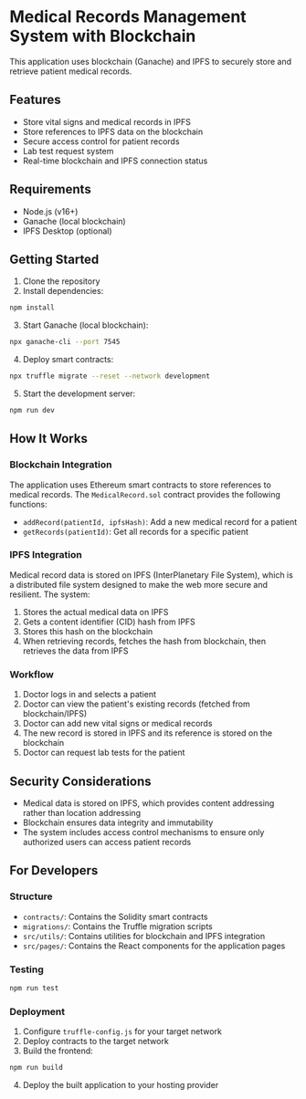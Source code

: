# Medical Records Management System with Blockchain

This application uses blockchain (Ganache) and IPFS to securely store and retrieve patient medical records.

## Features

- Store vital signs and medical records in IPFS
- Store references to IPFS data on the blockchain
- Secure access control for patient records
- Lab test request system
- Real-time blockchain and IPFS connection status

## Requirements

- Node.js (v16+)
- Ganache (local blockchain)
- IPFS Desktop (optional)

## Getting Started

1. Clone the repository
2. Install dependencies:

```bash
npm install
```

3. Start Ganache (local blockchain):

```bash
npx ganache-cli --port 7545
```

4. Deploy smart contracts:

```bash
npx truffle migrate --reset --network development
```

5. Start the development server:

```bash
npm run dev
```

## How It Works

### Blockchain Integration

The application uses Ethereum smart contracts to store references to medical records. The `MedicalRecord.sol` contract provides the following functions:

- `addRecord(patientId, ipfsHash)`: Add a new medical record for a patient
- `getRecords(patientId)`: Get all records for a specific patient

### IPFS Integration

Medical record data is stored on IPFS (InterPlanetary File System), which is a distributed file system designed to make the web more secure and resilient. The system:

1. Stores the actual medical data on IPFS
2. Gets a content identifier (CID) hash from IPFS
3. Stores this hash on the blockchain
4. When retrieving records, fetches the hash from blockchain, then retrieves the data from IPFS

### Workflow

1. Doctor logs in and selects a patient
2. Doctor can view the patient's existing records (fetched from blockchain/IPFS)
3. Doctor can add new vital signs or medical records
4. The new record is stored in IPFS and its reference is stored on the blockchain
5. Doctor can request lab tests for the patient

## Security Considerations

- Medical data is stored on IPFS, which provides content addressing rather than location addressing
- Blockchain ensures data integrity and immutability
- The system includes access control mechanisms to ensure only authorized users can access patient records

## For Developers

### Structure

- `contracts/`: Contains the Solidity smart contracts
- `migrations/`: Contains the Truffle migration scripts
- `src/utils/`: Contains utilities for blockchain and IPFS integration
- `src/pages/`: Contains the React components for the application pages

### Testing

```bash
npm run test
```

### Deployment

1. Configure `truffle-config.js` for your target network
2. Deploy contracts to the target network
3. Build the frontend:

```bash
npm run build
```

4. Deploy the built application to your hosting provider 